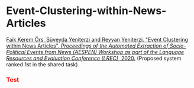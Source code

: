 # Event-Clustering-within-News-Articles

[Faik Kerem Örs, Süveyda Yeniterzi and Reyyan Yeniterzi. "Event Clustering within News Articles", <em>Proceedings of the Automated Extraction of Socio-Political Events from News (AESPEN) Workshop as part of the Language Resources and Evaluation Conference (LREC)</em>, 2020.](https://www.aclweb.org/anthology/2020.aespen-1.11/) (Proposed system ranked 1st in the shared task)

<h3 style="color:#ff0000">Test</h3>
